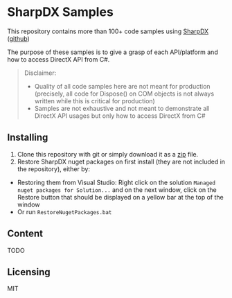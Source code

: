 # SharpDX Samples

This repository contains more than 100+ code samples using [SharpDX](http://sharpdx.org) ([github](https://github.com/sharpdx/SharpDX))

The purpose of these samples is to give a grasp of each API/platform and how to access DirectX API from C#.


> Disclaimer:
> - Quality of all code samples here are not meant for production (precisely, all code for Dispose() on COM objects is not always written while this is critical for production)
> - Samples are not exhaustive and not meant to demonstrate all DirectX API usages but only how to access DirectX from C#
>      

## Installing

1. Clone this repository with git or simply download it as a [zip](https://github.com/sharpdx/SharpDX-Samples/archive/master.zip) file.
2. Restore SharpDX nuget packages on first install (they are not included in the repository), either by: 
  - Restoring them from Visual Studio: Right click on the solution `Managed nuget packages for Solution...` and on the next window, click on the Restore button that should be displayed on a yellow bar at the top of the window
  - Or run `RestoreNugetPackages.bat`

## Content

TODO


## Licensing
MIT